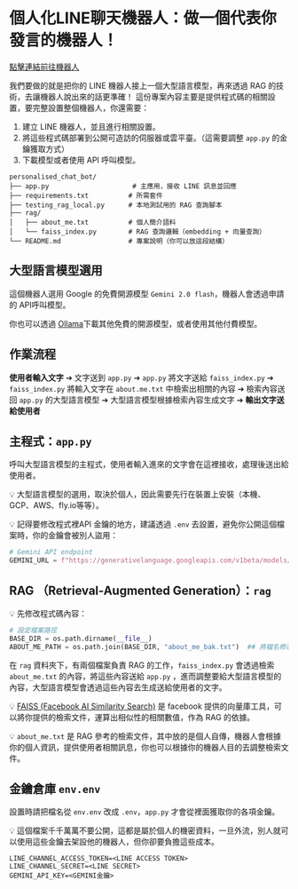 # 個人化LINE聊天機器人：做一個代表你發言的機器人！

[點擊連結前往機器人](https://line.me/R/ti/p/@315qdpit)

我們要做的就是把你的 LINE 機器人接上一個大型語言模型，再來透過 RAG 的技術，去讓機器人說出來的話更準確！
這份專案內容主要是提供程式碼的相關設置，要完整設置整個機器人，你還需要：

1. 建立 LINE 機器人，並且進行相關設置。
2. 將這些程式碼部署到公開可造訪的伺服器或雲平臺。（這需要調整 `app.py` 的金鑰獲取方式）
3. 下載模型或者使用 API 呼叫模型。
```
personalised_chat_bot/
├── app.py                     # 主應用，接收 LINE 訊息並回應
├── requirements.txt          # 所需套件
├── testing_rag_local.py      # 本地測試用的 RAG 查詢腳本
├── rag/
│   ├── about_me.txt          # 個人簡介語料
│   └── faiss_index.py        # RAG 查詢邏輯（embedding + 向量查詢）
└── README.md                 # 專案說明（你可以放這段結構）
```

## 大型語言模型選用

這個機器人選用 Google 的免費開源模型 `Gemini 2.0 flash`，機器人會透過申請的 API呼叫模型。

你也可以透過 [Ollama](https://ollama.com/)下載其他免費的開源模型，或者使用其他付費模型。



<!-- *雖然模型效果很差，但在成本考量之下，我們可以先用簡單的模型熟悉流程，後面也可以再換成其他模型～* -->

## 作業流程
**使用者輸入文字** ➔ 文字送到 `app.py` ➔ `app.py` 將文字送給 `faiss_index.py` ➔ `faiss_index.py` 將輸入文字在 `about.me.txt`  中檢索出相關的內容 ➔ 檢索內容送回 `app.py` 的大型語言模型 ➔ 大型語言模型根據檢索內容生成文字 ➔ **輸出文字送給使用者**

## 主程式：`app.py`
呼叫大型語言模型的主程式，使用者輸入進來的文字會在這裡接收，處理後送出給使用者。

💡 大型語言模型的選用，取決於個人，因此需要先行在裝置上安裝（本機、GCP、AWS、fly.io等等）。

💡 記得要修改程式裡API 金鑰的地方，建議透過 `.env` 去設置，避免你公開這個檔案時，你的金鑰會被別人盜用：

```python
# Gemini API endpoint
GEMINI_URL = f"https://generativelanguage.googleapis.com/v1beta/models/gemini-2.0-flash:generateContent?key={GEMINI_API_KEY}"

```

## RAG （Retrieval-Augmented Generation）：`rag`
💡 先修改程式碼內容：
```python
# 設定檔案路徑
BASE_DIR = os.path.dirname(__file__)
ABOUT_ME_PATH = os.path.join(BASE_DIR, "about_me_bak.txt")  ## 將檔名修改為 about_me.txt ，並在about_me.txt 編輯你的自我介紹
```

在 `rag` 資料夾下，有兩個檔案負責 RAG 的工作，`faiss_index.py` 會透過檢索 `about_me.txt` 的內容，將這些內容送給 `app.py` ，進而調整要給大型語言模型的內容，大型語言模型會透過這些內容去生成送給使用者的文字。

💡 [FAISS (Facebook AI Similarity Search)]('faiss.ai') 是 facebook 提供的向量庫工具，可以將你提供的檢索文件，運算出相似性的相關數值，作為 RAG 的依據。

💡 `about_me.txt` 是 RAG 參考的檢索文件，其中放的是個人自傳，機器人會根據你的個人資訊，提供使用者相關訊息，你也可以根據你的機器人目的去調整檢索文件。

## 金鑰倉庫 `env.env`

設置時請把檔名從 `env.env` 改成 `.env`，`app.py` 才會從裡面獲取你的各項金鑰。

💡 這個檔案千千萬萬不要公開，這都是屬於個人的機密資料，一旦外流，別人就可以使用這些金鑰去架設他的機器人，但你卻要負擔這些成本。

```
LINE_CHANNEL_ACCESS_TOKEN=<LINE ACCESS TOKEN>
LINE_CHANNEL_SECRET=<LINE SECRET>
GEMINI_API_KEY=<GEMINI金鑰>
```



